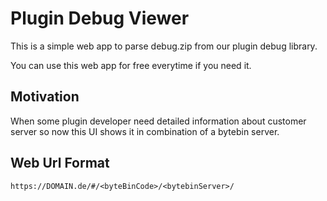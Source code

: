 # Plugin Debug Viewer 
This is a simple web app to parse debug.zip from our plugin debug library.


You can use this web app for free everytime if you need it.

## Motivation
When some plugin developer need detailed information about customer server so now this UI shows it in combination of a bytebin server.


## Web Url Format
```
https://DOMAIN.de/#/<byteBinCode>/<bytebinServer>/
```
